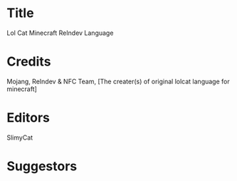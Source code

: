 # Title
 Lol Cat Minecraft ReIndev Language
# Credits
 Mojang, ReIndev & NFC Team, [The creater(s) of original lolcat language for minecraft] 
 # Editors
   SlimyCat
 # Suggestors
